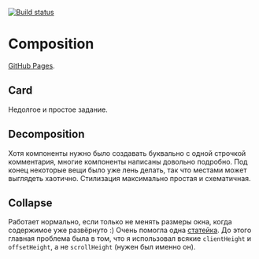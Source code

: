 [![Build status](https://ci.appveyor.com/api/projects/status/3db3k0p53w5bl4dq?svg=true)](https://ci.appveyor.com/project/LiquidAssContainer/ra-composition)

# Composition

[GitHub Pages](https://liquidasscontainer.github.io/ra_composition).

## Card

Недолгое и простое задание.

## Decomposition

Хотя компоненты нужно было создавать буквально с одной строчкой комментария, многие компоненты написаны довольно подробно. Под конец некоторые вещи было уже лень делать, так что местами может выглядеть хаотично. Стилизация максимально простая и схематичная.

## Collapse

Работает нормально, если только не менять размеры окна, когда содержимое уже развёрнуто :) Очень помогла одна [статейка](https://medium.com/skillthrive/build-a-react-accordion-component-from-scratch-using-react-hooks-a71d3d91324b). До этого главная проблема была в том, что я использовал всякие `clientHeight` и `offsetHeight`, а не `scrollHeight` (нужен был именно он).
